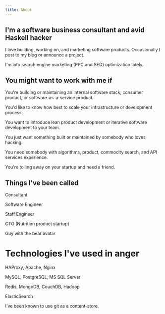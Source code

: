 ```yaml
---
title: About
---
```


## I'm a software business consultant and avid Haskell hacker

I love building, working on, and marketing software products. Occasionally I post to my blog or announce a project.

I'm into search engine marketing (PPC and SEO) optimization lately.

## You might want to work with me if

You're building or maintaining an internal software stack, consumer product, or software-as-a-service product.

You'd like to know how best to scale your infrastructure or development process.

You want to introduce lean product development or iterative software development to your team.

You just want something built or maintained by somebody who loves hacking.

You need somebody with algorithms, product, commodity search, and API services experience.

You're toiling away on your startup and need a friend.

## Things I've been called

Consultant

Software Engineer

Staff Engineer

CTO (Nutrition product startup)

Guy with the bear avatar

# Technologies I've used in anger

HAProxy, Apache, Nginx

MySQL, PostgreSQL, MS SQL Server

Redis, MongoDB, CouchDB, Hadoop

ElasticSearch

I've been known to use git as a content-store.
